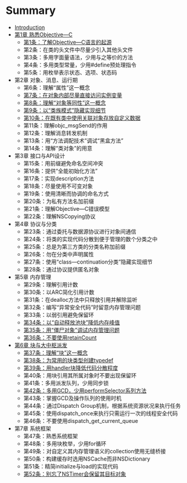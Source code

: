 # Summary

* [Introduction](README.md)
* [第1章 熟悉Objective—C ](shu-xi-objective-c.md)
  * [第1条：了解Objective—C语言的起源 ](le-jie.md)
  * 第2条：在类的头文件中尽量少引入其他头文件 
  * 第3条：多用字面量语法，少用与之等价的方法 
  * 第4条：多用类型常量，少用\#define预处理指令 
  * 第5条：用枚举表示状态、选项、状态码 
* 第2章 对象、消息、运行期 
  * 第6条：理解“属性”这一概念 
  * [第7条：在对象内部尽量直接访问实例变量 ](di-7-tiao-ff1a-zai-dui-xiang-nei-bu-jin-liang-zhi-jie-fang-wen-shi-li-bian-liang.md)
  * [第8条：理解“对象等同性”这一概念 ](di-8-tiao-ff1a-li-jie-201c-dui-xiang-deng-tong-xing-201d-zhe-yi-gai-nian.md)
  * [第9条：以“类族模式”隐藏实现细节 ](di-9-tiao-ff1a-yi-201c-lei-zu-mo-shi-201d-yin-cang-shi-xian-xi-jie.md)
  * [第10条：在既有类中使用关联对象存放自定义数据 ](di-10-tiao-ff1a-zai-ji-you-lei-zhong-shi-yong-guan-lian-dui-xiang-cun-fang-zi-ding-yi-shu-ju.md)
  * 第11条：理解objc\_msgSend的作用 
  * 第12条：理解消息转发机制 
  * 第13条：用“方法调配技术”调试“黑盒方法” 
  * 第14条：理解“类对象”的用意 
* 第3章 接口与API设计 
  * 第15条：用前缀避免命名空间冲突 
  * 第16条：提供“全能初始化方法” 
  * 第17条：实现description方法 
  * 第18条：尽量使用不可变对象 
  * 第19条：使用清晰而协调的命名方式 
  * 第20条：为私有方法名加前缀 
  * 第21条：理解Objective—C错误模型 
  * 第22条：理解NSCopying协议 
* 第4章 协议与分类 
  * 第23条：通过委托与数据源协议进行对象间通信 
  * 第24条：将类的实现代码分散到便于管理的数个分类之中 
  * 第25条：总是为第三方类的分类名称加前缀 
  * 第26条：勿在分类中声明属性 
  * 第27条：使用“class—continuation分类”隐藏实现细节 
  * 第28条：通过协议提供匿名对象 
* 第5章 内存管理 
  * 第29条：理解引用计数 
  * 第30条：以ARC简化引用计数 
  * 第31条：在dealloc方法中只释放引用并解除监听 
  * 第32条：编写“异常安全代码”时留意内存管理问题 
  * 第33条：以弱引用避免保留环 
  * [第34条：以“自动释放池块”降低内存峰值 ](di-34-tiao-ff1a-yi-201c-zi-dong-shi-fang-chi-kuai-201d-jiang-di-nei-cun-feng-zhi.md)
  * [第35条：用“僵尸对象”调试内存管理问题 ](di-35-tiao-ff1a-yong-201c-jiang-shi-dui-xiang-201d-diao-shi-nei-cun-guan-li-wen-ti.md)
  * [第36条：不要使用retainCount ](di-36-tiao-ff1a-buyao-shi-yong-retaincount.md)
* [第6章 块与大中枢派发 ](di-6-zhang-kuai-yu-da-zhong-shu-pai-fa.md)
  * [第37条：理解“块”这一概念 ](di-37-tiao-ff1a-li-jie-201c-kuai-201d-zhe-yi-gai-nian.md)
  * [第38条：为常用的块类型创建typedef ](di-38-tiao-ff1a-wei-chang-yong-de-kuai-lei-xing-chuang-jian-typedef.md)
  * [第39条：用handler块降低代码分散程度 ](di-39-tiao-ff1a-yong-handler-kuai-jiang-di-dai-ma-fen-san-cheng-du.md)
  * 第40条：用块引用其所属对象时不要出现保留环 
  * 第41条：多用派发队列，少用同步锁 
  * [第42条：多用GCD，少用performSelector系列方法 ](di-42-tiao-ff1a-duo-yong-gcd-ff0c-shao-yong-performselector-xi-lie-fang-fa.md)
  * 第43条：掌握GCD及操作队列的使用时机 
  * 第44条：通过Dispatch Group机制，根据系统资源状况来执行任务 
  * 第45条：使用dispatch\_once来执行只需运行一次的线程安全代码 
  * 第46条：不要使用dispatch\_get\_current\_queue 
* 第7章 系统框架 
  * 第47条：熟悉系统框架 
  * 第48条：多用块枚举，少用for循环 
  * 第49条：对自定义其内存管理语义的collection使用无缝桥接 
  * 第50条：构建缓存时选用NSCache而非NSDictionary 
  * 第51条：精简initialize与load的实现代码 
  * [第52条：别忘了NSTimer会保留其目标对象](di-52-tiao-ff1a-bie-wang-le-nstimer-hui-bao-liu-qi-mu-biao-dui-xiang.md)

